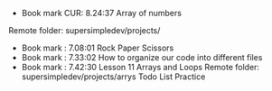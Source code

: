 - Book mark CUR: 8.24:37 Array of numbers

Remote folder: supersimpledev/projects/

- Book mark : 7.08:01 Rock Paper Scissors
- Book mark : 7.33:02 How to organize our code into different files
- Book mark : 7.42:30 Lesson 11 Arrays and Loops
Remote folder: supersimpledev/projects/arrys
Todo List Practice


